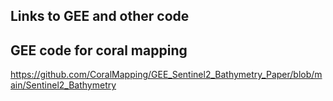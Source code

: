 ## Links to GEE and other code

## GEE code for coral mapping
https://github.com/CoralMapping/GEE_Sentinel2_Bathymetry_Paper/blob/main/Sentinel2_Bathymetry
